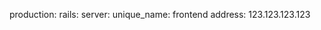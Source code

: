 <!-- post: building-a-manifest-file_deploy-to-your-own-server -->


production:
    rails:
        server:
            unique_name: frontend
            address: 123.123.123.123
